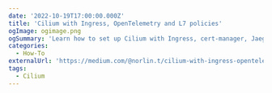 ```yaml
---
date: '2022-10-19T17:00:00.000Z'
title: 'Cilium with Ingress, OpenTelemetry and L7 policies'
ogImage: ogimage.png
ogSummary: 'Learn how to set up Cilium with Ingress, cert-manager, Jaeger, L7 Rules, Hubble, Tetragon, and Grafana'
categories:
  - How-To
externalUrl: 'https://medium.com/@norlin.t/cilium-with-ingress-opentelemetry-and-l7-policies-44522e349abe'
tags:
  - Cilium
---
```

